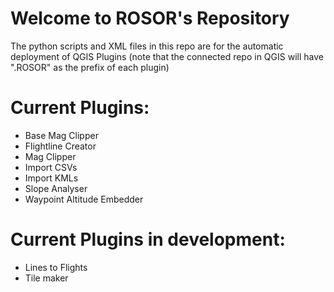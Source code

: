 # Welcome to ROSOR's Repository
The python scripts and XML files in this repo are for the automatic deployment of QGIS Plugins
(note that the connected repo in QGIS will have ".ROSOR" as the prefix of each plugin)

# Current Plugins:
- Base Mag Clipper
- Flightline Creator
- Mag Clipper
- Import CSVs
- Import KMLs
- Slope Analyser
- Waypoint Altitude Embedder

# Current Plugins in development:
- Lines to Flights
- Tile maker
